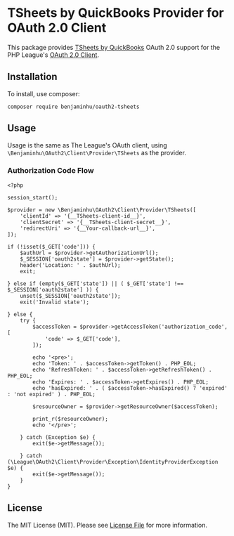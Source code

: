 # TSheets by QuickBooks Provider for OAuth 2.0 Client

This package provides [TSheets by QuickBooks](https://tsheetsteam.github.io/api_docs/) OAuth 2.0 support for the PHP League's [OAuth 2.0 Client](https://github.com/thephpleague/oauth2-client).

## Installation

To install, use composer:

```
composer require benjaminhu/oauth2-tsheets
```
## Usage

Usage is the same as The League's OAuth client, using `\Benjaminhu\OAuth2\Client\Provider\TSheets` as the provider.

### Authorization Code Flow

	<?php

	session_start();

	$provider = new \Benjaminhu\OAuth2\Client\Provider\TSheets([
		'clientId' => '{__TSheets-client-id__}',
		'clientSecret' => '{__TSheets-client-secret__}',
		'redirectUri' => '{__Your-callback-url__}',
	]);

	if (!isset($_GET['code'])) {
		$authUrl = $provider->getAuthorizationUrl();
		$_SESSION['oauth2state'] = $provider->getState();
		header('Location: ' . $authUrl);
		exit;

	} else if (empty($_GET['state']) || ( $_GET['state'] !== $_SESSION['oauth2state'] )) {
		unset($_SESSION['oauth2state']);
		exit('Invalid state');

	} else {
		try {
			$accessToken = $provider->getAccessToken('authorization_code', [
				'code' => $_GET['code'],
			]);

			echo '<pre>';
			echo 'Token: ' . $accessToken->getToken() . PHP_EOL;
			echo 'RefreshToken: ' . $accessToken->getRefreshToken() . PHP_EOL;
			echo 'Expires: ' . $accessToken->getExpires() . PHP_EOL;
			echo 'hasExpired: ' . ( $accessToken->hasExpired() ? 'expired' : 'not expired' ) . PHP_EOL;

			$resourceOwner = $provider->getResourceOwner($accessToken);

			print_r($resourceOwner);
			echo '</pre>';

		} catch (Exception $e) {
			exit($e->getMessage());

		} catch (\League\OAuth2\Client\Provider\Exception\IdentityProviderException $e) {
			exit($e->getMessage());
		}
	}


## License

The MIT License (MIT). Please see [License File](https://github.com/Benjaminhu/oauth2-tsheets/blob/master/LICENSE) for more information.
